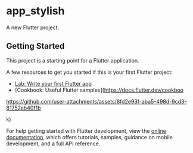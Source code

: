 # app_stylish

A new Flutter project.

## Getting Started

This project is a starting point for a Flutter application.

A few resources to get you started if this is your first Flutter project:

- [Lab: Write your first Flutter app](https://docs.flutter.dev/get-started/codelab)
- [Cookbook: Useful Flutter samples](https://docs.flutter.dev/cookboo

https://github.com/user-attachments/assets/8fd2e93f-aba5-498d-9cd3-81752ab40f1b

k)

For help getting started with Flutter development, view the
[online documentation](https://docs.flutter.dev/), which offers tutorials,
samples, guidance on mobile development, and a full API reference.
